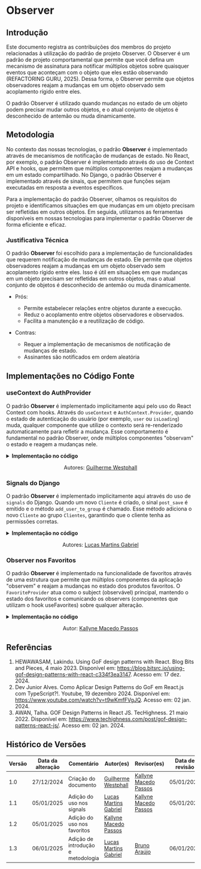 # Observer

## Introdução

Este documento registra as contribuições dos membros do projeto relacionadas à utilização do padrão de projeto Observer. O Observer é um padrão de projeto comportamental que permite que você defina um mecanismo de assinatura para notificar múltiplos objetos sobre quaisquer eventos que aconteçam com o objeto que eles estão observando (REFACTORING GURU, 2025). Dessa forma, o Observer permite que objetos observadores reajam a mudanças em um objeto observado sem acoplamento rígido entre eles.

O padrão Observer é utilizado quando mudanças no estado de um objeto podem precisar mudar outros objetos, e o atual conjunto de objetos é desconhecido de antemão ou muda dinamicamente.

<!-- Inclua os seguintes elementos:

- **Objetivo**: Descrever o propósito deste documento.
- **Contexto**: Breve explicação sobre o projeto e sua importância.
- **Escopo**: Delimitação do conteúdo abordado neste documento. -->

## Metodologia

No contexto das nossas tecnologias, o padrão **Observer** é implementado através de mecanismos de notificação de mudanças de estado. No React, por exemplo, o padrão Observer é implementado através do uso de Context API e hooks, que permitem que múltiplos componentes reajam a mudanças em um estado compartilhado. No Django, o padrão Observer é implementado através de sinais, que permitem que funções sejam executadas em resposta a eventos específicos.

Para a implementação do padrão Observer, olhamos os requisitos do projeto e identificamos situações em que mudanças em um objeto precisam ser refletidas em outros objetos. Em seguida, utilizamos as ferramentas disponíveis em nossas tecnologias para implementar o padrão Observer de forma eficiente e eficaz.


<!-- Explique como as decisões foram tomadas, as ferramentas utilizadas, e justifique escolhas arquiteturais.

- **Processo de Trabalho**: Descrição do método utilizado pela equipe (ex.: Scrum, Kanban).
- **Ferramentas Utilizadas**: Ferramentas empregadas na criação deste artefato (ex.: LucidChart, GitHub).
- **Justificativa**: Razões para as escolhas metodológicas e tecnológicas. -->

### Justificativa Técnica

<!-- - Justificativas das decisões tomadas, incluindo análise de prós e contras. -->

O padrão **Observer** foi escolhido para a implementação de funcionalidades que requerem notificação de mudanças de estado. Ele permite que objetos observadores reajam a mudanças em um objeto observado sem acoplamento rígido entre eles. Isso é útil em situações em que mudanças em um objeto precisam ser refletidas em outros objetos, mas o atual conjunto de objetos é desconhecido de antemão ou muda dinamicamente.

- Prós:
  - Permite estabelecer relações entre objetos durante a execução.
  - Reduz o acoplamento entre objetos observadores e observados.
  - Facilita a manutenção e a reutilização de código.

- Contras:
  - Requer a implementação de mecanismos de notificação de mudanças de estado.
  - Assinantes são notificados em ordem aleatória

## Implementações no Código Fonte

<!-- Descreva como o padrão foi implementado no projeto, incluindo código e diagramas. -->

### useContext do AuthProvider

O padrão **Observer** é implementado implicitamente aqui pelo uso do React Context com hooks. Através do `useContext` e `AuthContext.Provider`, quando o estado de autenticação do usuário (por exemplo, `user` ou `isLoading`) muda, qualquer componente que utilize o contexto será re-renderizado automaticamente para refletir a mudança. Esse comportamento é fundamental no padrão Observer, onde múltiplos componentes "observam" o estado e reagem a mudanças nele.

<details>
<summary><b>Implementação no código</b></summary>

**Contexto observa os valores do AuthContext.Provider**

![AuthContext](assets/authcontext.png)

</details>
<!-- TODO: Adicionar exemplos da tela de Login e Register quando integrado -->

<center>

Autores: [Guilherme Westphall](https://github.com/west7)

</center>

### Signals do Django

O padrão **Observer** é implementado implicitamente aqui através do uso de `signals` do Django. Quando um novo `Cliente` é criado, o sinal `post_save` é emitido e o método `add_user_to_group` é chamado. Esse método adiciona o novo `Cliente` ao grupo `Clientes`, garantindo que o cliente tenha as permissões corretas.

<details>
<summary><b>Implementação no código</b></summary>

**Implementação no [signals.py](https://github.com/UnBArqDsw2024-2/2024.2_G7_Entrega_Entrega_03/blob/main/src/HungryHub.2024.2-Back/hungryhub/signals.py)**

![add_user_to_group](assets/signals.png)

</details>

<center>

Autores: [Lucas Martins Gabriel](https://github.com/martinsglucas)

</center>


### Observer nos Favoritos

O padrão **Observer** é implementado na funcionalidade de favoritos através de uma estrutura que permite que múltiplos componentes da aplicação "observem" e reajam a mudanças no estado dos produtos favoritos. O `FavoriteProvider` atua como o subject (observável) principal, mantendo o estado dos favoritos e comunicando os observers (componentes que utilizam o hook useFavorites) sobre qualquer alteração.

<details>
<summary><b>Implementação no código</b></summary>

**[FavoriteProvider.tsx](https://github.com/UnBArqDsw2024-2/2024.2_G7_Entrega_Entrega_03/blob/2e14635d78cec6fe56c077d691d46e6996ae38e9/src/HungryHub.2024.2-Front/hungryhub/src/app/patterns/FavoriteObserver.tsx)**:

![Favorite Provider](assets/favoriteprovider.png)

**Uso no componente [ProductHeader.tsx](https://github.com/UnBArqDsw2024-2/2024.2_G7_Entrega_Entrega_03/blob/2e14635d78cec6fe56c077d691d46e6996ae38e9/src/HungryHub.2024.2-Front/hungryhub/src/components/ProductHeader.tsx)**:

![Favorite Provider](assets/favoriteobserver.png)

</details>

<center>

Autor: [Kallyne Macedo Passos](https://github.com/kalipassos)

</center>


<!-- ## Rastreabilidade -->

<!-- Adicione uma seção para mapear decisões a requisitos ou justificativas técnicas.

| Decisão Relacionada               | Justificativa                                 | Elo     | Data       |
| --------------------------------- | --------------------------------------------- | ------- | ---------- |
| Escolha de arquitetura em camadas | Modularidade e separação de responsabilidades | [R01]() | 07/12/2024 | --> 

## Referências

1. HEWAWASAM, Lakindu. Using GoF design patterns with React. Blog Bits and Pieces, 4 maio 2023. Disponível em: https://blog.bitsrc.io/using-gof-design-patterns-with-react-c334f3ea3147. Acesso em: 17 dez. 2024.
2. Dev Junior Alves. Como Aplicar Design Patterns do GoF em React.js com TypeScript?!. Youtube, 19 dezembro 2024. Disponível em: https://www.youtube.com/watch?v=t9wKmfFVgJQ. Acesso em: 02 jan. 2024.
3. AWAN, Talha. GOF Design Patterns in React JS. TecHighness. 21 maio 2022. Disponível em: https://www.techighness.com/post/gof-design-patterns-react-js/. Acesso em: 02 jan. 2024.

## Histórico de Versões

| Versão | Data da alteração | Comentário           | Autor(es)                                       | Revisor(es) | Data de revisão |
| ------ | ----------------- | -------------------- | ----------------------------------------------- | ----------- | --------------- |
| 1.0    | 27/12/2024        | Criação do documento | [Guilherme Westphall](https://github.com/west7) |  [Kallyne Macedo Passos](https://github.com/kalipassos)           |    05/01/2025             |
| 1.1    | 05/01/2025        | Adição do uso nos signals | [Lucas Martins Gabriel](https://github.com/martinsglucas) |[Kallyne Macedo Passos](https://github.com/kalipassos) |     05/01/2025         |                
| 1.2    | 05/01/2025        | Adição do uso nos favoritos | [Kallyne Macedo Passos](https://github.com/kalipassos) |              |                 | 
| 1.3    | 06/01/2025        | Adição de introdução e metodologia | [Lucas Martins Gabriel](https://github.com/martinsglucas) |     [Bruno Araújo](https://github.com/cva)          |        06/01/2025         |